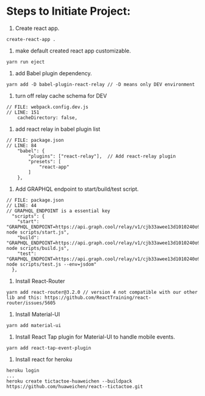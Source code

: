 # Steps to Initiate Project:

1. Create react app.
```
create-react-app .
```

1. make default created react app customizable.
```
yarn run eject
```

1. add Babel plugin dependency.
```
yarn add -D babel-plugin-react-relay // -D means only DEV environment
```

1. turn off relay cache schema for DEV
```
// FILE: webpack.config.dev.js
// LINE: 151
    cacheDirectory: false,
```

1. add react relay in babel plugin list
```
// FILE: package.json
// LINE: 84
    "babel": {
        "plugins": ["react-relay"],  // Add react-relay plugin
        "presets": [
            "react-app"
        ]
    },
```
    
1. Add GRAPHQL endpoint to start/build/test script.
```
// FILE: package.json
// LINE: 44
// GRAPHQL_ENDPOINT is a essential key
  "scripts": {
    "start": "GRAPHQL_ENDPOINT=https://api.graph.cool/relay/v1/cjb33awee13d1010240o9knii node scripts/start.js",
    "build": "GRAPHQL_ENDPOINT=https://api.graph.cool/relay/v1/cjb33awee13d1010240o9knii node scripts/build.js",
    "test": "GRAPHQL_ENDPOINT=https://api.graph.cool/relay/v1/cjb33awee13d1010240o9knii node scripts/test.js --env=jsdom"
  },
```

1. Install React-Router
```
yarn add react-router@3.2.0 // version 4 not compatible with our other lib and this: https://github.com/ReactTraining/react-router/issues/5605
```

1. Install Material-UI
```
yarn add material-ui
```

1. Install React Tap plugin for Material-UI to handle mobile events.
```
yarn add react-tap-event-plugin
```

1. Install react for heroku
```
heroku login
...
heroku create tictactoe-huaweichen --buildpack https://github.com/huaweichen/react--tictactoe.git
```
